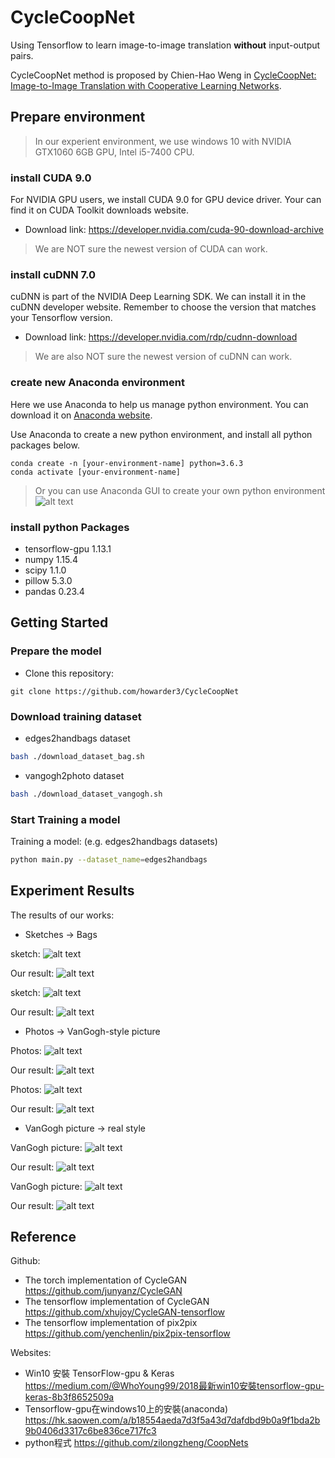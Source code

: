 # CycleCoopNet

Using Tensorflow to learn image-to-image translation **without** input-output pairs.


CycleCoopNet method is proposed by Chien-Hao Weng in 
[CycleCoopNet: Image-to-Image Translation with Cooperative Learning Networks](https://github.com/howarder3/Cycle_CoopNet). 


## Prepare environment

> In our experient environment, we use windows 10 with NVIDIA GTX1060 6GB GPU, Intel i5-7400 CPU. 

### install CUDA 9.0

For NVIDIA GPU users, we install CUDA 9.0 for GPU device driver. Your can find it on CUDA Toolkit downloads website. 

- Download link:
https://developer.nvidia.com/cuda-90-download-archive

> We are NOT sure the newest version of CUDA can work. 
 
### install cuDNN 7.0

cuDNN is part of the NVIDIA Deep Learning SDK. We can install it in the cuDNN developer website. Remember to choose the version that matches your Tensorflow version.

- Download link:
https://developer.nvidia.com/rdp/cudnn-download

> We are also NOT sure the newest version of cuDNN can work. 



### create new Anaconda environment

Here we use Anaconda to help us manage python environment.
You can download it on [Anaconda website](https://www.anaconda.com/).

 
Use Anaconda to create a new python environment, and install all python packages below.

```
conda create -n [your-environment-name] python=3.6.3
conda activate [your-environment-name]
```

> Or you can use Anaconda GUI to create your own python environment
> ![alt text](https://github.com/howarder3/CycleCoopNet/blob/master/anaconda_GUI.png?raw=true)

### install python Packages
- tensorflow-gpu 1.13.1
- numpy 1.15.4
- scipy 1.1.0
- pillow 5.3.0
- pandas 0.23.4



## Getting Started

### Prepare the model

- Clone this repository:
```
git clone https://github.com/howarder3/CycleCoopNet
```


### Download training dataset

- edges2handbags dataset
```bash
bash ./download_dataset_bag.sh	
```

- vangogh2photo dataset
```bash
bash ./download_dataset_vangogh.sh
```

### Start Training a model

Training a model: (e.g. edges2handbags datasets)
```bash
python main.py --dataset_name=edges2handbags
```

## Experiment Results 
The results of our works:

- Sketches -> Bags <br>

sketch:
![alt text](https://github.com/howarder3/CycleCoopNet/blob/master/sample_results/test_bag_1.jpg?raw=true)


Our result:
![alt text](https://github.com/howarder3/CycleCoopNet/blob/master/sample_results/result_bag_1.jpg?raw=true)


sketch:
![alt text](https://github.com/howarder3/CycleCoopNet/blob/master/sample_results/test_bag_2.jpg?raw=true)


Our result:
![alt text](https://github.com/howarder3/CycleCoopNet/blob/master/sample_results/result_bag_2.jpg?raw=true)

- Photos -> VanGogh-style picture <br>

Photos:
![alt text](https://github.com/howarder3/CycleCoopNet/blob/master/sample_results/test_photo_1.jpg?raw=true)


Our result:
![alt text](https://github.com/howarder3/CycleCoopNet/blob/master/sample_results/result_photo_1.png?raw=true)



Photos:
![alt text](https://github.com/howarder3/CycleCoopNet/blob/master/sample_results/test_photo_2.jpg?raw=true)


Our result:
![alt text](https://github.com/howarder3/CycleCoopNet/blob/master/sample_results/result_photo_2.png?raw=true)


- VanGogh picture -> real style <br>

VanGogh picture:
![alt text](https://github.com/howarder3/CycleCoopNet/blob/master/sample_results/test_vangogh_1.png?raw=true)


Our result:
![alt text](https://github.com/howarder3/CycleCoopNet/blob/master/sample_results/result_vangogh_1.png?raw=true)



VanGogh picture:
![alt text](https://github.com/howarder3/CycleCoopNet/blob/master/sample_results/test_vangogh_2.png?raw=true)


Our result:
![alt text](https://github.com/howarder3/CycleCoopNet/blob/master/sample_results/result_vangogh_2.png?raw=true)





## Reference
Github:

- The torch implementation of CycleGAN 
https://github.com/junyanz/CycleGAN
- The tensorflow implementation of CycleGAN 
https://github.com/xhujoy/CycleGAN-tensorflow
- The tensorflow implementation of pix2pix 
https://github.com/yenchenlin/pix2pix-tensorflow

Websites:

- Win10 安裝 TensorFlow-gpu & Keras
https://medium.com/@WhoYoung99/2018最新win10安裝tensorflow-gpu-keras-8b3f8652509a
- Tensorflow-gpu在windows10上的安裝(anaconda)
https://hk.saowen.com/a/b18554aeda7d3f5a43d7dafdbd9b0a9f1bda2b9b0406d3317c6be836ce717fc3
- python程式
https://github.com/zilongzheng/CoopNets
